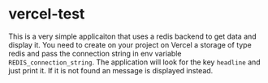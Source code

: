# vercel-test

This is a very simple applicaiton that uses a redis backend to get data and display it.
You need to create on your project on Vercel a storage of type redis and pass the
connection string in env variable `REDIS_connection_string`.   The application
will look for the key `headline` and just print it.  If it is not found an message
is displayed instead.
